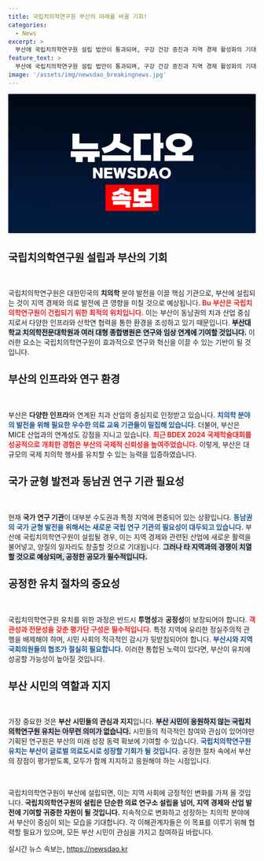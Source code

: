 ```yaml
---
title: 국립치의학연구원 부산의 미래를 바꿀 기회!
categories:
  - News
excerpt: >
  부산에 국립치의학연구원 설립 법안이 통과되며, 구강 건강 증진과 지역 경제 활성화의 기대감이 고조되고 있다. 공정한 유치 과정과 시민의 지지가 필수적으로 요구되는 가운데, 부산의 글로벌 의료 도시 도약이 눈앞에 다가왔다!
feature_text: >
  부산에 국립치의학연구원 설립 법안이 통과되며, 구강 건강 증진과 지역 경제 활성화의 기대감이 고조되고 있다. 공정한 유치 과정과 시민의 지지가 필수적으로 요구되는 가운데, 부산의 글로벌 의료 도시 도약이 눈앞에 다가왔다!
image: '/assets/img/newsdao_breakingnews.jpg'
---
```


<p><img src="/assets/img/newsdao_breakingnews.jpg" alt="ontimetimes 속보" /></p>

<h2 data-ke-size="size26">국립치의학연구원 설립과 부산의 기회</h2>

<p data-ke-size="size16">&nbsp;</p>

<p>국립치의학연구원은 대한민국의 <b>치의학</b> 분야 발전을 이끌 핵심 기관으로, 부산에 설립되는 것이 지역 경제와 의료 발전에 큰 영향을 미칠 것으로 예상됩니다. <b><span style="color: #ee2323;">Bu 부산은 국립치의학연구원이 건립되기 위한 최적의 위치입니다.</span></b> 이는 부산이 동남권의 치과 산업 중심지로서 다양한 인프라와 산학연 협력을 통한 환경을 조성하고 있기 때문입니다. <b><span style="background-color: #21538527;">부산대학교 치의학전문대학원과 여러 대형 종합병원은 연구와 임상 연계에 기여할 것입니다.</span></b> 이러한 요소는 국립치의학연구원이 효과적으로 연구와 혁신을 이끌 수 있는 기반이 될 것입니다.</p>

<h2 data-ke-size="size26">부산의 인프라와 연구 환경</h2>

<p data-ke-size="size16">&nbsp;</p>

<p>부산은 <b>다양한 인프라</b>와 연계된 치과 산업의 중심지로 인정받고 있습니다. <b><span style="color: #1a5490;">치의학 분야의 발전을 위해 필요한 우수한 의료 교육 기관들이 밀집해 있습니다.</span></b> 더불어, 부산은 MICE 산업과의 연계성도 강점을 지니고 있습니다. <b><span style="color: #ee2323;">최근 BDEX 2024 국제학술대회를 성공적으로 개최한 경험은 부산의 국제적 신뢰성을 높여주었습니다.</span></b> 이렇게, 부산은 대규모의 국제 치의학 행사를 유치할 수 있는 능력을 입증하였습니다.</p>

<h2 data-ke-size="size26">국가 균형 발전과 동남권 연구 기관 필요성</h2>

<p data-ke-size="size16">&nbsp;</p>

<p>현재 <b>국가 연구 기관</b>이 대부분 수도권과 특정 지역에 편중되어 있는 상황입니다. <b><span style="color: #1a5490;">동남권의 국가 균형 발전을 위해서는 새로운 국립 연구 기관의 필요성이 대두되고 있습니다.</span></b> 부산에 국립치의학연구원이 설립될 경우, 이는 지역 경제와 관련된 산업에 새로운 활력을 불어넣고, 양질의 일자리도 창출할 것으로 기대됩니다. <b><span style="background-color: #21538527;">그러나 타 지역과의 경쟁이 치열할 것으로 예상되며, 공정한 공모가 필수적입니다.</span></b></p>

<h2 data-ke-size="size26">공정한 유치 절차의 중요성</h2>

<p data-ke-size="size16">&nbsp;</p>

<p>국립치의학연구원 유치를 위한 과정은 반드시 <b>투명성</b>과 <b>공정성</b>이 보장되어야 합니다. <b><span style="color: #ee2323;">객관성과 전문성을 갖춘 평가단 구성은 필수적입니다.</span></b> 특정 지역에 유리한 정실주의적 관행을 배제해야 하며, 시민 사회의 적극적인 감시가 뒷받침되어야 합니다. <b><span style="color: #1a5490;">부산시와 지역 국회의원들의 협조가 절실히 필요합니다.</span></b> 이러한 통합된 노력이 있다면, 부산이 유치에 성공할 가능성이 높아질 것입니다.</p>

<h2 data-ke-size="size26">부산 시민의 역할과 지지</h2>

<p data-ke-size="size16">&nbsp;</p>

<p>가장 중요한 것은 <b>부산 시민들의 관심과 지지</b>입니다. <b><span style="background-color: #21538527;">부산 시민이 응원하지 않는 국립치의학연구원 유치는 아무런 의미가 없습니다.</span></b> 시민들의 적극적인 참여와 관심이 있어야만 기획된 연구원은 부산의 미래 성장 동력 확보에 기여할 수 있습니다. <b><span style="color: #1a5490;">국립치의학연구원 유치는 부산이 글로벌 의료도시로 성장할 기회가 될 것입니다.</span></b> 공정한 절차 속에서 부산의 장점이 평가받도록, 모두가 함께 지지하고 응원해야 하는 시점입니다.</p>

<p data-ke-size="size16">&nbsp;</p>

<p>국립치의학연구원이 부산에 설립되면, 이는 지역 사회에 긍정적인 변화를 가져 올 것입니다. <b>국립치의학연구원의 설립은 단순한 의료 연구소 설립을 넘어, 지역 경제와 산업 발전에 기여할 귀중한 자원이 될 것입니다.</b> 지속적으로 변화하고 성장하는 치의학 분야에서 부산이 중심이 되는 모습을 기대합니다. 각 이해관계자들은 이 목표를 이루기 위해 협력할 필요가 있으며, 모든 부산 시민이 관심을 가지고 참여하길 바랍니다.</p>
실시간 뉴스 속보는, <a href="https://newsdao.kr" rel="dofollow">https://newsdao.kr</a>


